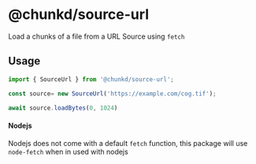 # @chunkd/source-url


Load a chunks of a file from a URL Source using `fetch`

## Usage

```javascript
import { SourceUrl } from '@chunkd/source-url';

const source= new SourceUrl('https://example.com/cog.tif');

await source.loadBytes(0, 1024)
```

#### Nodejs
Nodejs does not come with a default `fetch` function, this package will use `node-fetch` when in used with nodejs

